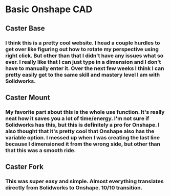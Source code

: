 # Basic Onshape CAD
## Caster Base
### I think this is a pretty cool website. I head a couple hurdles to get over like figuring out how to rotate my perspective using right click. But other than that I didn't have any issues what so ever. I really like that I can just type in a dimension and I don't have to manually enter it. Over the next few weeks I think I can pretty easily get to the same skill and mastery level I am with Solidworks.

## Caster Mount
### My favorite part about this is the whole use function. It's really neat how it saves you a lot of time/energy. I'm not sure if Solidworks has this, but this is definitely a pro for Onshape. I also thought that it's pretty cool that Onshape also has the variable option. I messed up when I was creating the last line because I dimensioned it from the wrong side, but other than that this was a smooth ride.

## Caster Fork
### This was super easy and simple. Almost everything translates directly from Solidworks to Onshape. 10/10 transition.


